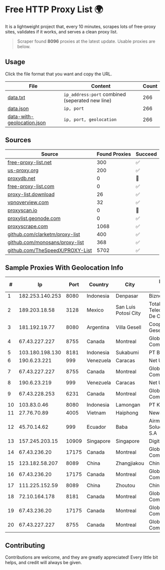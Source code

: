 
# Free HTTP Proxy List 🌍

It is a lightweight project that, every 10 minutes, scrapes lots of free-proxy sites, validates if it works, and serves a clean proxy list.


> Scraper found **8096** proxies at the latest update. Usable proxies are below.

## Usage

Click the file format that you want and copy the URL.


|File|Content|Count|
|----|-------|-----|
|[data.txt](https://raw.githubusercontent.com/themiralay/Proxy-List-World/master/data.txt)|`ip_address:port` combined (seperated new line)|266|
|[data.json](https://raw.githubusercontent.com/themiralay/Proxy-List-World/master/data.json)|`ip, port`|266|
|[data-with-geolocation.json](https://raw.githubusercontent.com/themiralay/Proxy-List-World/master/data-with-geolocation.json)|`ip, port, geolocation`|266|

## Sources

|Source|Found Proxies|Succeed|
|------|-------------|-------|
|[free-proxy-list.net](https://free-proxy-list.net)|300|✅|
|[us-proxy.org](https://www.us-proxy.org)|200|✅|
|[proxydb.net](http://proxydb.net)|0|🚫|
|[free-proxy-list.com](https://free-proxy-list.com/?page=&port=&type%5B%5D=http&type%5B%5D=https&up_time=0&search=Search)|0|✅|
|[proxy-list.download](https://www.proxy-list.download/HTTP)|26|✅|
|[vpnoverview.com](https://vpnoverview.com/privacy/anonymous-browsing/free-proxy-servers)|32|✅|
|[proxyscan.io](https://www.proxyscan.io)|0|🚫|
|[proxylist.geonode.com](https://proxylist.geonode.com/api/proxy-list?limit=300&page=1&sort_by=lastChecked&sort_type=desc&protocols=http,https)|0|✅|
|[proxyscrape.com](https://api.proxyscrape.com/v2/?request=displayproxies&protocol=http&timeout=10000&country=all&ssl=all&anonymity=all)|1068|✅|
|[github.com/clarketm/proxy-list](https://raw.githubusercontent.com/clarketm/proxy-list/master/proxy-list-raw.txt)|400|✅|
|[github.com/monosans/proxy-list](https://raw.githubusercontent.com/monosans/proxy-list/main/proxies/http.txt)|368|✅|
|[github.com/TheSpeedX/PROXY-List](https://raw.githubusercontent.com/TheSpeedX/PROXY-List/master/http.txt)|5702|✅|


## Sample Proxies With Geolocation Info

|#|Ip|Port|Country|City|Internet Service Provider|
|-|--|----|-------|----|-------------------------|
|1|182.253.140.253|8080|Indonesia|Denpasar|Biznet Networks|
|2|189.203.18.58|3128|Mexico|San Luis Potosí City|Total Play Telecomunicaciones SA De CV|
|3|181.192.19.77|8080|Argentina|Villa Gesell|Coop Telefonica Villa Gesell Ltda|
|4|67.43.227.227|8755|Canada|Montreal|GloboTech Communications|
|5|103.180.198.130|8181|Indonesia|Sukabumi|PT Bentang Johar Awal|
|6|190.6.23.221|999|Venezuela|Caracas|Net Uno|
|7|67.43.227.227|8755|Canada|Montreal|GloboTech Communications|
|8|190.6.23.219|999|Venezuela|Caracas|Net Uno|
|9|67.43.228.253|6231|Canada|Montreal|GloboTech Communications|
|10|103.83.0.46|8080|Indonesia|Lamongan|PT Kia Integrasi Akses|
|11|27.76.70.89|4005|Vietnam|Haiphong|Newass2011xDSLHCMC|
|12|45.70.14.62|999|Ecuador|Baba|Airmaxtelecom Soluciones Tecnologicas S.A|
|13|157.245.203.15|10909|Singapore|Singapore|DigitalOcean, LLC|
|14|67.43.236.20|17175|Canada|Montreal|GloboTech Communications|
|15|123.182.58.207|8089|China|Zhangjiakou|China Telecom|
|16|67.43.236.20|17175|Canada|Montreal|GloboTech Communications|
|17|111.225.152.59|8089|China|Zhoutou|China Telecom|
|18|72.10.164.178|8181|Canada|Montreal|GloboTech Communications|
|19|67.43.236.20|17175|Canada|Montreal|GloboTech Communications|
|20|67.43.227.227|8755|Canada|Montreal|GloboTech Communications|



## Contributing

Contributions are welcome, and they are greatly appreciated! Every
little bit helps, and credit will always be given.

